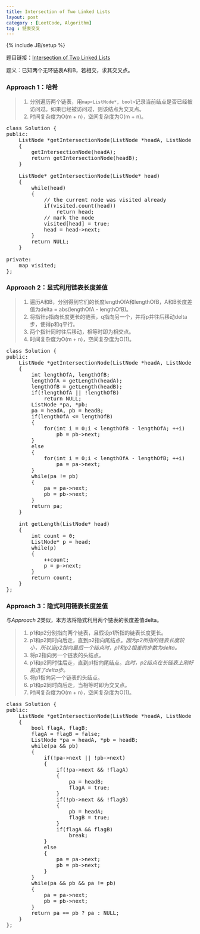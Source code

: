 ```yaml
---
title: Intersection of Two Linked Lists
layout: post
category : [LeetCode, Algorithm]
tag : 链表交叉
---
```

{% include JB/setup %}

题目链接：[Intersection of Two Linked Lists](https://leetcode.com/problems/intersection-of-two-linked-lists/)

题义：已知两个无环链表A和B，若相交，求其交叉点。

<h3>Approach 1：哈希</h3>

>1. 分别遍历两个链表，用`map<ListNode*, bool>`记录当前结点是否已经被访问过。如果已经被访问过，则该结点为交叉点。
>2. 时间复杂度为O(m + n)，空间复杂度为O(m + n)。

<pre class="prettyprint lang-cpp">
class Solution {
public:
    ListNode *getIntersectionNode(ListNode *headA, ListNode *headB) 
    {
        getIntersectionNode(headA);
        return getIntersectionNode(headB);
    }
    
    ListNode* getIntersectionNode(ListNode* head)
    {
        while(head)
        {
            // the current node was visited already
            if(visited.count(head))
                return head;
            // mark the node
            visited[head] = true;
            head = head->next;
        }
        return NULL;
    }
    
private:
    map<ListNode*, bool> visited;
};
</pre>

<h3>Approach 2：显式利用链表长度差值</h3>

>1. 遍历A和B，分别得到它们的长度lengthOfA和lengthOfB，A和B长度差值为delta = abs(lengthOfA - lengthOfB)。
>2. 将指针p指向长度更长的链表，q指向另一个，并将p并往后移动delta步，使得p和q平行。
>3. 两个指针同时往后移动，相等时即为相交点。
>4. 时间复杂度为O(m + n)，空间复杂度为O(1)。

<pre class="prettyprint lang-cpp">
class Solution {
public:
    ListNode *getIntersectionNode(ListNode *headA, ListNode *headB) 
    {
        int lengthOfA, lengthOfB;
        lengthOfA = getLength(headA);
        lengthOfB = getLength(headB);
        if(!lengthOfA || !lengthOfB)
            return NULL;
        ListNode *pa, *pb;
        pa = headA, pb = headB;
        if(lengthOfA <= lengthOfB)
        {
            for(int i = 0;i < lengthOfB - lengthOfA; ++i)
                pb = pb->next;
        }
        else
        {
            for(int i = 0;i < lengthOfA - lengthOfB; ++i)
                pa = pa->next;
        }
        while(pa != pb)
        {
            pa = pa->next;
            pb = pb->next;
        }
        return pa;
    }
    
    int getLength(ListNode* head)
    {
        int count = 0;
        ListNode* p = head;
        while(p)
        {
            ++count;
            p = p->next;
        }
        return count;
    }
};
</pre>

<h3>Approach 3：隐式利用链表长度差值</h3>

与*Approach 2*类似，本方法将隐式利用两个链表的长度差值delta。

>1. p1和p2分别指向两个链表，且假设p1所指的链表长度更长。
>2. p1和p2同时向后走，直到p2指向尾结点。*因为p2所指的链表长度较小，所以当p2指向最后一个结点时，p1和p2相差的步数为delta。*
>3. 将p2指向另一个链表的头结点。
>4. p1和p2同时往后走，直到p1指向尾结点。*此时，p2结点在长链表上刚好前进了delta步。*
>5. 将p1指向另一个链表的头结点。
>6. p1和p2同时向后走，当相等时即为交叉点。
>7. 时间复杂度为O(m + n)，空间复杂度为O(1)。


<pre class="prettyprint lang-cpp">
class Solution {
public:
    ListNode *getIntersectionNode(ListNode *headA, ListNode *headB) 
    {
        bool flagA, flagB;
        flagA = flagB = false;
        ListNode *pa = headA, *pb = headB;
        while(pa && pb)
        {
            if(!pa->next || !pb->next)
            {
                if(!pa->next && !flagA)
                {
                    pa = headB;
                    flagA = true;
                }
                if(!pb->next && !flagB)
                {
                    pb = headA;
                    flagB = true;
                }
                if(flagA && flagB)
                    break;
            }
            else
            {
                pa = pa->next;
                pb = pb->next;
            }
        }
        while(pa && pb && pa != pb)
        {
            pa = pa->next;
            pb = pb->next;
        }
        return pa == pb ? pa : NULL;
    }
};
</pre>
